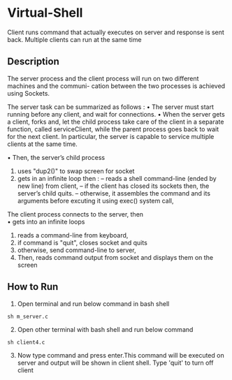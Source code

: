 # Virtual-Shell
Client runs command that actually executes on server and response is sent back. Multiple clients can run at the same time

## Description

The server process and the client process will run on two different machines and the communi-
cation between the two processes is achieved using Sockets.

The server task can be summarized as follows :
• The server must start running before any client, and wait for connections.
• When the server gets a client, forks and, let the child process take care of the client in
a separate function, called serviceClient, while the parent process goes back to wait for
the next client. In particular, the server is capable to service multiple clients at the same
time.

• Then, the server’s child process
1. uses "dup2()" to swap screen for socket
2. gets in an infinite loop then :
– reads a shell command-line (ended by new line) from client,
– if the client has closed its sockets then, the server’s child quits.
– otherwise, it assembles the command and its arguments before excuting it using
exec() system call,

The client process connects to the server, then </br>
• gets into an infinite loops
1. reads a command-line from keyboard,
2. if command is "quit", closes socket and quits
3. otherwise, send command-line to server,
4. Then, reads command output from socket and displays them on the screen

## How to Run 
1. Open terminal and run below command in bash shell
~~~
sh m_server.c
~~~

2. Open other terminal with bash shell and run below command
~~~
sh client4.c
~~~

3. Now type command and press enter.This command will be executed on server and output will be shown in client shell. Type 'quit' to turn off client

